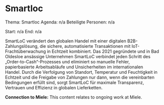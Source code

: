 # Smartloc
Thema: Smartloc
Agenda: n/a
Beteiligte Personen: n/a

Start: n/a
End: n/a

SmartLoC verändert den globalen Handel mit einer digitalen B2B-Zahlungslösung, die sichere, automatisierte Transaktionen mit IoT-Frachtüberwachung in Echtzeit kombiniert. Das 2021 gegründete und in Bad Oldesloe ansässige Unternehmen SmartLoC verbindet jeden Schritt des „Order-to-Cash“-Prozesses und eliminiert so manuelle Fehler, papierbasierte Arbeitsabläufe und Unsicherheiten im internationalen Handel. Durch die Verfolgung von Standort, Temperatur und Feuchtigkeit in Echtzeit und die Freigabe von Zahlungen nur dann, wenn die vereinbarten Bedingungen erfüllt sind, sorgt SmartLoC für maximale Transparenz, Vertrauen und Effizienz in globalen Lieferketten.

**Connection to Miele:** This content relates to ongoing work at Miele.
